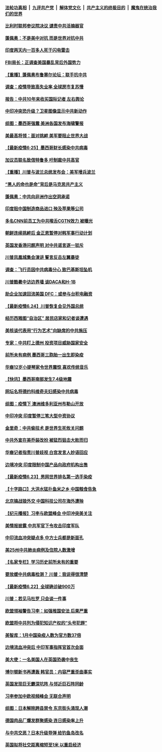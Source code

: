 

####  [法轮功真相](../../../../basic/blob/master/README.md?t=06260831) &nbsp;|&nbsp; [九评共产党](../../../../9ping.md/blob/master/README.md?t=06260831) &nbsp;|&nbsp; [解体党文化](../../../../jtdwh.md/blob/master/README.md?t=06260831)  &nbsp;|&nbsp; [共产主义的终极目的](../../../../gczydzjmd.md/blob/master/README.md?t=06260831) &nbsp;|&nbsp; [魔鬼在统治我们的世界](../../../../mgztzwmdsj.md/blob/master/README.md?t=06260831) 

#### [比利时联邦参议院决议 谴责中共活摘器官](../pages/nsc418/n12212777.md?t=06260831) 

#### [蓬佩奥：不是美中对抗 而是世界对抗中共](../pages/nsc418/n12212375.md?t=06260831) 

#### [印度两天内一百多人死于闪电雷击](../pages/nsc418/n12212509.md?t=06260831) 

#### [FBI局长：正调查美国暴乱背后外国势力](../pages/nsc418/n12212191.md?t=06260831) 

#### [【重播】蓬佩奥布鲁塞尔论坛：联手抗中共](../pages/nsc418/n12211937.md?t=06260831) 

#### [调查：疫情导致高失业率 全球房市复苏慢](../pages/nsc418/n12211645.md?t=06260831) 

#### [报告：中共10年来收买国际记者 左右舆论](../pages/nsc418/n12211954.md?t=06260831) 

#### [中印冲突恐升级？卫星图像显示中共新动作](../pages/nsc418/n12211793.md?t=06260831) 

#### [组图：墨西哥强震 美洲各国发布海啸警报](../pages/nsc418/n12208966.md?t=06260831) 

#### [美最高将领：面对挑衅 美军要阻止世界大战](../pages/nsc418/n12211458.md?t=06260831) 

#### [【最新疫情6·25】墨西哥财长感染中共病毒](../pages/nsc418/n12210649.md?t=06260831) 

#### [加议员联名致信特鲁多 吁制裁中共高官](../pages/nsc418/n12211291.md?t=06260831) 

#### [【重播】川普与波兰总统发布会：美军增兵波兰](../pages/nsc418/n12209733.md?t=06260831) 

#### [“黑人的命也是命”背后是马克思共产主义](../pages/nsc418/n12210133.md?t=06260831) 

#### [蓬佩奥：中共向非洲作出空洞承诺](../pages/nsc418/n12210177.md?t=06260831) 

#### [印度阻中国制造商品进口 殃及苹果等公司](../pages/nsc418/n12210101.md?t=06260831) 

#### [多名CNN前员工为中共喉舌CGTN效力 被曝光](../pages/nsc418/n12209805.md?t=06260831) 

#### [朝鲜连续挑衅后 金正恩暂停对韩军事行动计划](../pages/nsc418/n12209751.md?t=06260831) 

#### [英国发香港问题声明 对中共谣言逐一驳斥](../pages/nsc418/n12209623.md?t=06260831) 

#### [川普凤凰城集会演讲 誓言反击左翼暴徒](../pages/nsc418/n12209582.md?t=06260831) 

#### [调查：飞行员因中共病毒分心 致巴基斯坦坠机](../pages/nsc418/n12209346.md?t=06260831) 

#### [川普酷暑中访边界墙 谈DACA和H-1B](../pages/nsc418/n12209551.md?t=06260831) 

#### [助企业加速回流美国 DFC：或参与台积电融资](../pages/nsc418/n12209064.md?t=06260831) 

#### [【最新疫情6.24】川普恢复会见外国总统](../pages/nsc418/n12207866.md?t=06260831) 

#### [经历西雅图“自治区” 居民店家和记者谈遭遇](../pages/nsc418/n12208062.md?t=06260831) 

#### [美核谈代表用“行为艺术”向缺席的中共施压](../pages/nsc418/n12207347.md?t=06260831) 

#### [专家：中共盯上德州 投资项目威胁国家安全](../pages/nsc418/n12207441.md?t=06260831) 

#### [前所未有病例 墨西哥三胞胎一出生即染疫](../pages/nsc418/n12207459.md?t=06260831) 

#### [华裔12岁小提琴家令世界震惊 喜欢传统音乐](../pages/nsc418/n12207095.md?t=06260831) 

#### [【快讯】墨西哥南部发生7.4级地震](../pages/nsc418/n12207367.md?t=06260831) 

#### [网坛名将德约科维奇夫妇感染中共病毒](../pages/nsc418/n12207201.md?t=06260831) 

#### [组图：疫情下 澳洲维多利亚州布勒山开放](../pages/nsc418/n12206541.md?t=06260831) 

#### [中印冲突 印度暂停三笔大型中资协议](../pages/nsc418/n12207208.md?t=06260831) 

#### [金里奇：中共偷技术 是世界生死攸关问题](../pages/nsc418/n12207082.md?t=06260831) 

#### [中共外宣在美乔装改扮 被猛烈狙击大败而归](../pages/nsc418/n12207048.md?t=06260831) 

#### [华裔记者指责川普歧视 白宫发言人妙语回应](../pages/nsc418/n12206915.md?t=06260831) 

#### [边境冲突 印度限制中国产品向政府机构出售](../pages/nsc418/n12206708.md?t=06260831) 

#### [【最新疫情6.23】男网世界排名第一选手染疫](../pages/nsc418/n12205436.md?t=06260831) 

#### [【十字路口】大洪水猛扑鱼米之乡 中国粮食告急](../pages/nsc418/n12205567.md?t=06260831) 

#### [北京搞战狼外交 中国科技公司在海外遭殃](../pages/nsc418/n12204846.md?t=06260831) 

#### [【纪元播报】习李与欧盟峰会 中印冲突美关注](../pages/nsc418/n12205264.md?t=06260831) 

#### [美情报披露 中共军官下令攻击印度军队](../pages/nsc418/n12205206.md?t=06260831) 

#### [中印流血冲突疑点多 中方士兵都是新面孔](../pages/nsc418/n12205147.md?t=06260831) 

#### [美25州中共肺炎病例及住院人数激增](../pages/nsc418/n12204895.md?t=06260831) 

#### [【名家专栏】学习历史前所未有的重要](../pages/nsc418/n12204215.md?t=06260831) 

#### [要放缓中共病毒检测？ 川普：我说得很清楚](../pages/nsc418/n12204784.md?t=06260831) 

#### [【最新疫情6.22】全球确诊破900万](../pages/nsc418/n12199354.md?t=06260831) 

#### [川普：若见马杜罗 只会谈一件事](../pages/nsc418/n12204747.md?t=06260831) 

#### [欧盟领袖警告习李：如强推国安法 后果严重](../pages/nsc418/n12204750.md?t=06260831) 

#### [欧盟将中共列为侵犯知识产权的“头号犯罪”](../pages/nsc418/n12204317.md?t=06260831) 

#### [美智库：1月中国染疫人数为官方数37倍](../pages/nsc418/n12204650.md?t=06260831) 

#### [边境流血冲突后 中印军事指挥官首次会面](../pages/nsc418/n12204638.md?t=06260831) 

#### [美大使：一名美国人在英国恐袭中丧生](../pages/nsc418/n12204415.md?t=06260831) 

#### [博尔顿新书再遭轰 韩官员：内容严重歪曲事实](../pages/nsc418/n12204194.md?t=06260831) 

#### [英国发现巨无霸深坑阵 与邻近巨石阵同龄](../pages/nsc418/n12204109.md?t=06260831) 

#### [习李参加中欧视频峰会 无联合声明](../pages/nsc418/n12203689.md?t=06260831) 

#### [组图：日本解除跨县禁令 东京街头涌现人潮](../pages/nsc418/n12203294.md?t=06260831) 

#### [德国肉品厂爆发群聚感染 连日感染率上升](../pages/nsc418/n12203635.md?t=06260831) 

#### [与中共交恶？日本升级导弹 给钓鱼岛改名](../pages/nsc418/n12203668.md?t=06260831) 

#### [英国拟将社交距离缩短至1米 以重启经济](../pages/nsc418/n12203125.md?t=06260831) 

